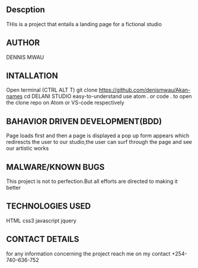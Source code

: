 ## Descption
THis is a project that entails a landing page for a fictional studio

## AUTHOR
DENNIS MWAU


## INTALLATION

Open terminal (CTRL ALT T) git clone https://github.com/denismwau/Akan-names cd DELANI STUDIO easy-to-understand use atom . or code . to open the clone repo on Atom or VS-code respectively
## BAHAVIOR  DRIVEN DEVELOPMENT(BDD)
Page loads first and then a page is displayed a pop up form appears which redirescts the user to our studio,the user  can surf through the page and see our artistic works
## MALWARE/KNOWN BUGS
This project is not to perfection.But all efforts are directed to making it better

## TECHNOLOGIES USED
HTML
css3
javascript
jquery
## CONTACT DETAILS
for any information concerning the project reach me on
my contact +254-740-636-752